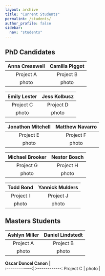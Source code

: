 ```yaml
---
layout: archive
title: "Current Students"
permalink: /students/
author_profile: false
sidebar:
  nav: "students"
---
```

## PhD Candidates
 **Anna Cresswell**  |  **Camilla Piggot**
:-------------:|:-------------:
Project A | Project B 
 photo | photo

**Emily Lester**|**Jess Kolbusz**
:-------------:|:-------------:
Project C | Project D 
 photo | photo
 
**Jonathon Mitchell**|  **Matthew Navarro**
:-------------:|:-------------:
Project E | Project F 
 photo | photo
 
 **Michael Brooker**|  **Nestor Bosch** 
:-------------:|:-------------:
Project G | Project H 
 photo | photo 

  **Todd Bond**  | **Yannick Mulders**
:-------------:|:-------------:
Project I| Project J 
 photo | photo

## Masters Students
 **Ashlyn Miller** | **Daniel Lindstedt**
:-------------:|:-------------:
Project A | Project B 
 photo | photo
 
**Oscar Doncel Canon** |   
:-------------:|:-------------:
Project C | 
 photo | 
